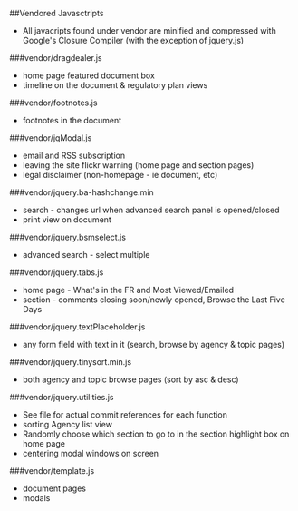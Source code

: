 ##Vendored Javasctripts
  * All javacripts found under vendor are minified and compressed with Google's Closure Compiler (with the exception of jquery.js)

###vendor/dragdealer.js
  * home page featured document box
  * timeline on the document & regulatory plan views

###vendor/footnotes.js
  * footnotes in the document

###vendor/jqModal.js
  * email and RSS subscription
  * leaving the site flickr warning (home page and section pages)
  * legal disclaimer (non-homepage - ie document, etc)

###vendor/jquery.ba-hashchange.min
  * search - changes url when advanced search panel is opened/closed
  * print view on document

###vendor/jquery.bsmselect.js
  * advanced search - select multiple
  
###vendor/jquery.tabs.js
  * home page - What's in the FR and Most Viewed/Emailed
  * section - comments closing soon/newly opened, Browse the Last Five Days

###vendor/jquery.textPlaceholder.js
  * any form field with text in it (search, browse by agency & topic pages)

###vendor/jquery.tinysort.min.js
  * both agency and topic browse pages (sort by asc & desc)

###vendor/jquery.utilities.js
  * See file for actual commit references for each function
  * sorting Agency list view
  * Randomly choose which section to go to in the section highlight box on home page
  * centering modal windows on screen

###vendor/template.js
  * document pages
  * modals
